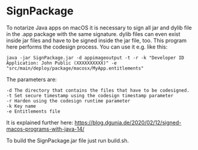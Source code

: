 # SignPackage

To notarize Java apps on macOS it is necessary to sign all jar and dylib file in the .app package with the same signature. 
dylib files can even exist inside jar files and have to be signed inside the jar file, too. This program here performs the
codesign process. You can use it e.g. like this:

```
java -jar SignPackage.jar -d appimageoutput -t -r -k "Developer ID Application: John Public (XXXXXXXXXX)" -e "src/main/deploy/package/macosx/MyApp.entitlements"
```

The parameters are:
```
-d The directory that contains the files that have to be codesigned.
-t Set secure timestamp using the codesign timestamp parameter
-r Harden using the codesign runtime parameter
-k Key name
-e Entitlements file
```

It is explained further here: https://blog.dgunia.de/2020/02/12/signed-macos-programs-with-java-14/

To build the SignPackage.jar file just run build.sh.
